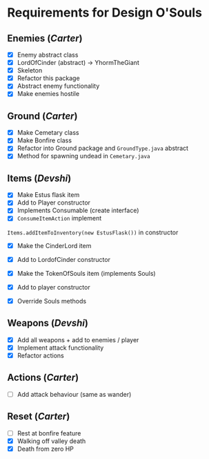 # Requirements for Design O'Souls

## Enemies (*Carter*)
* [x] Enemy abstract class
* [x] LordOfCinder (abstract) -> YhormTheGiant
* [x] Skeleton
* [x] Refactor this package
* [x] Abstract enemy functionality
* [x] Make enemies hostile

## Ground (*Carter*)
* [x] Make Cemetary class
* [x] Make Bonfire class
* [x] Refactor into Ground package and `GroundType.java` abstract
* [x] Method for spawning undead in `Cemetary.java`

## Items (*Devshi*)
* [x] Make Estus flask item
* [x] Add to Player constructor
* [x] Implements Consumable (create interface)
* [x] `ConsumeItemAction` implement

`Items.addItemToInventory(new EstusFlask())` in constructor

* [x] Make the CinderLord item
* [x] Add to LordofCinder constructor

* [x] Make the TokenOfSouls item (implements Souls)
* [x] Add to player constructor
* [x] Override Souls methods

## Weapons (*Devshi*)
* [x] Add all weapons + add to enemies / player
* [x] Implement attack functionality
* [x] Refactor actions

## Actions (*Carter*)
* [ ] Add attack behaviour (same as wander)

## Reset (*Carter*)
* [ ] Rest at bonfire feature
* [x] Walking off valley death
* [x] Death from zero HP
